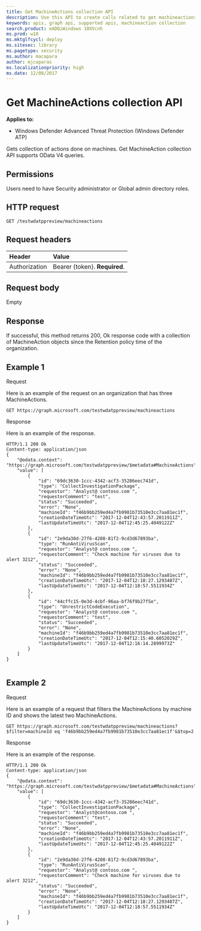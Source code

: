 ```yaml
---
title: Get MachineActions collection API
description: Use this API to create calls related to get machineactions collection
keywords: apis, graph api, supported apis, machineaction collection
search.product: eADQiWindows 10XVcnh
ms.prod: w10
ms.mktglfcycl: deploy
ms.sitesec: library
ms.pagetype: security
ms.author: macapara
author: mjcaparas
ms.localizationpriority: high
ms.date: 12/08/2017
---
```


# Get MachineActions collection API

**Applies to:**

- Windows Defender Advanced Threat Protection (Windows Defender ATP)



 Gets collection of actions done on machines. Get MachineAction collection API supports OData V4 queries.

## Permissions
Users need to have Security administrator or Global admin directory roles.

## HTTP request
```
GET /testwdatppreview/machineactions
```

## Request headers

Header | Value 
:---|:---
Authorization | Bearer {token}. **Required**.


## Request body
Empty

## Response
If successful, this method returns 200, Ok response code with a collection of MachineAction objects since the Retention policy time of the organization.


## Example 1

Request

Here is an example of the request on an organization that has three MachineActions.

```
GET https://graph.microsoft.com/testwdatppreview/machineactions
```

Response

Here is an example of the response.


```
HTTP/1.1 200 Ok
Content-type: application/json
{
    "@odata.context": "https://graph.microsoft.com/testwdatppreview/$metadata#MachineActions",
    "value": [
        {
            "id": "69dc3630-1ccc-4342-acf3-35286eec741d",
            "type": "CollectInvestigationPackage",
            "requestor": "Analyst@ contoso.com ",
            "requestorComment": "test",
            "status": "Succeeded",
            "error": "None",
            "machineId": "f46b9bb259ed4a7fb9981b73510e3cc7aa81ec1f",
            "creationDateTimeUtc": "2017-12-04T12:43:57.2011911Z",
            "lastUpdateTimeUtc": "2017-12-04T12:45:25.4049122Z"
        },
        {
            "id": "2e9da30d-27f6-4208-81f2-9cd3d67893ba",
            "type": "RunAntiVirusScan",
            "requestor": "Analyst@ contoso.com ",
            "requestorComment": "Check machine for viruses due to alert 3212",
            "status": "Succeeded",
            "error": "None",
            "machineId": "f46b9bb259ed4a7fb9981b73510e3cc7aa81ec1f",
            "creationDateTimeUtc": "2017-12-04T12:18:27.1293487Z",
            "lastUpdateTimeUtc": "2017-12-04T12:18:57.5511934Z"
        },
        {
            "id": "44cffc15-0e3d-4cbf-96aa-bf76f9b27f5e",
            "type": "UnrestrictCodeExecution",
            "requestor": "Analyst@ contoso.com ",
            "requestorComment": "test",
            "status": "Succeeded",
            "error": "None",
            "machineId": "f46b9bb259ed4a7fb9981b73510e3cc7aa81ec1f",
            "creationDateTimeUtc": "2017-12-04T12:15:40.6052029Z",
            "lastUpdateTimeUtc": "2017-12-04T12:16:14.2899973Z"
        }
    ]
}


```

## Example 2

Request

Here is an example of a request that filters the MachineActions by machine ID and shows the latest two MachineActions.

```
GET https://graph.microsoft.com/testwdatppreview/machineactions?$filter=machineId eq 'f46b9bb259ed4a7fb9981b73510e3cc7aa81ec1f'&$top=2
```



Response

Here is an example of the response.

```
HTTP/1.1 200 Ok
Content-type: application/json
{
    "@odata.context": "https://graph.microsoft.com/testwdatppreview/$metadata#MachineActions",
    "value": [
        {
            "id": "69dc3630-1ccc-4342-acf3-35286eec741d",
            "type": "CollectInvestigationPackage",
            "requestor": "Analyst@contoso.com ",
            "requestorComment": "test",
            "status": "Succeeded",
            "error": "None",
            "machineId": "f46b9bb259ed4a7fb9981b73510e3cc7aa81ec1f",
            "creationDateTimeUtc": "2017-12-04T12:43:57.2011911Z",
            "lastUpdateTimeUtc": "2017-12-04T12:45:25.4049122Z"
        },
        {
            "id": "2e9da30d-27f6-4208-81f2-9cd3d67893ba",
            "type": "RunAntiVirusScan",
            "requestor": "Analyst@ contoso.com ",
            "requestorComment": "Check machine for viruses due to alert 3212",
            "status": "Succeeded",
            "error": "None",
            "machineId": "f46b9bb259ed4a7fb9981b73510e3cc7aa81ec1f",
            "creationDateTimeUtc": "2017-12-04T12:18:27.1293487Z",
            "lastUpdateTimeUtc": "2017-12-04T12:18:57.5511934Z"
        }
    ]
}
```
